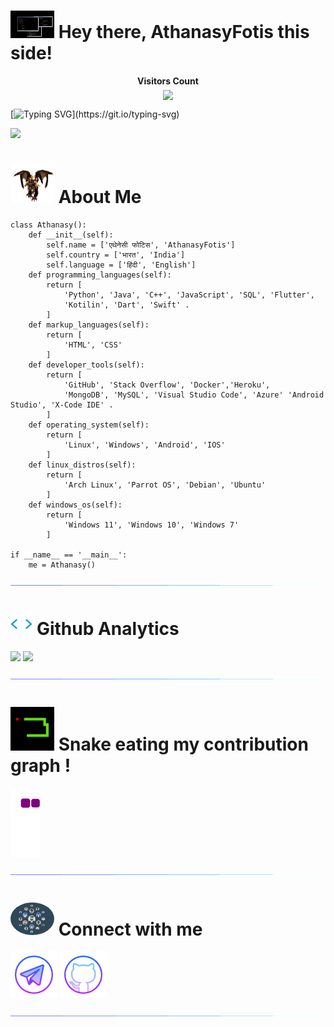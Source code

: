 

<h1> <img src="https://github.com/AthanasyFotis/AthanasyFotis/blob/main/resources/codes.webp" width="70px"> Hey there, AthanasyFotis this side! </h1>
<p align="center">
    <b>Visitors Count</b><br>
    <img align="middle" src="https://profile-counter.glitch.me/AthanasyFotis/count.svg" />
</p>

[![Typing SVG](https://readme-typing-svg.herokuapp.com?font=Fira+Code&pause=1000&color=19F713&width=435&lines=Hey+There+!+It's+Athanasy+Fotis+!;I+am+a+Learning+Developer+;I+Love+Drinking+Coffee+while+Coding+;I+Love+Working+on+Challenging+Projects;Thanks+For+Visiting.;Have+a+Pleasant+Time+!)](https://git.io/typing-svg)

[<img src="https://github.com/AthanasyFotis/AthanasyFotis78/blob/main/resources/hr.gif"/>](https://github.com/AthanasyFotis)

<h1> <img src="https://github.com/AthanasyFotis/AthanasyFotis/blob/main/resources/dragon.webp" width="70px"> About Me </h1>

```python3
class Athanasy():
    def __init__(self):
        self.name = ['एथेनेसी फोटिस', 'AthanasyFotis']
        self.country = ['भारत', 'India']
        self.language = ['हिंदी', 'English']
    def programming_languages(self):
        return [
            'Python', 'Java', 'C++', 'JavaScript', 'SQL', 'Flutter',
            'Kotilin', 'Dart', 'Swift' .
        ]
    def markup_languages(self):
        return [
            'HTML', 'CSS'
        ]
    def developer_tools(self):
        return [
            'GitHub', 'Stack Overflow', 'Docker','Heroku',
            'MongoDB', 'MySQL', 'Visual Studio Code', 'Azure' 'Android Studio', 'X-Code IDE' .
        ]
    def operating_system(self):
        return [
            'Linux', 'Windows', 'Android', 'IOS'
        ]
    def linux_distros(self):
        return [
            'Arch Linux', 'Parrot OS', 'Debian', 'Ubuntu'
        ]
    def windows_os(self):
        return [
            'Windows 11', 'Windows 10', 'Windows 7'
        ]
        
if __name__ == '__main__':
    me = Athanasy()
 ```
 
 [<img src="https://github.com/AthanasyFotis/AthanasyFotis/blob/main/resources/hr.gif"/>](https://github.com/AthanasyFotis)

<h1> <img src = "https://github.com/AthanasyFotis/AthanasyFotis/blob/main/resources/analytics.webp" width="7%"> Github Analytics </h1>

[<img src="https://github-readme-stats.vercel.app/api?username=AthanasyFotis&count_private=true&show_icons=true&theme=chartreuse-dark&custom_title=What%27s+the+craic?&include_all_commits=true&hide_border=true&bg_color=000000" width="49%">](https://github.com/AthanasyFotis)  [<img src="https://github-readme-streak-stats.herokuapp.com/?user=AthanasyFotis&theme=chartreuse-dark&hide_border=True&bg_color=000000" width="49%">](https://github.com/AthanasyFotis)

[<img src="https://github.com/AthanasyFotis/AthanasyFotis/blob/main/resources/hr.gif"/>](https://github.com/AthanasyFotis)

<h1> <img src = "https://github.com/AthanasyFotis/AthanasyFotis/blob/main/resources/snake.gif" width = "70px"> Snake eating my contribution graph ! </h1>

![snake gif](https://github.com/AthanasyFotis/AthanasyFotis/blob/output/github-contribution-grid-snake.gif)

[<img src="https://github.com/AthanasyFotis/AthanasyFotis/blob/main/resources/hr.gif"/>](https://github.com/AthanasyFotis)

<h1> <img src="https://github.com/AthanasyFotis/AthanasyFotis/blob/main/resources/connect.gif" width="70px" style="border-radius: 50%"> Connect with me </h1>

 [<img src="https://github.com/AthanasyFotis/AthanasyFotis/blob/main/resources/telegram_icon.png" width="75px">](https://t.me/AthanasyFotis) [<img src="https://github.com/AthanasyFotis/AthanasyFotis/blob/main/resources/github_icon.png" width="75px">](https://github.com/AthanasyFotis) 

[<img src="https://github.com/AthanasyFotis/AthanasyFotis/blob/main/resources/hr.gif"/>](https://github.com/AthanasyFotis)

